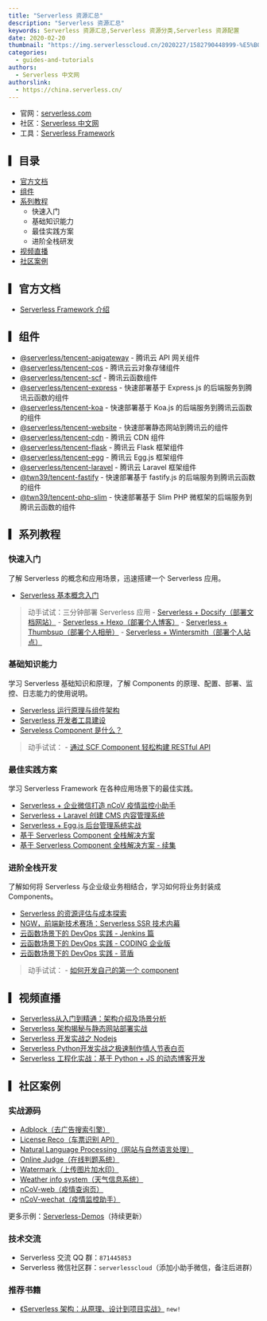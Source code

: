 ```yaml
---
title: "Serverless 资源汇总"
description: "Serverless 资源汇总"
keywords: Serverless 资源汇总,Serverless 资源分类,Serverless 资源配置
date: 2020-02-20
thumbnail: "https://img.serverlesscloud.cn/2020227/1582790448999-%E5%B0%81%E9%9D%A2%E5%9B%BE.jpg"
categories:
  - guides-and-tutorials
authors:
  - Serverless 中文网
authorslink:
  - https://china.serverless.cn/
---
```


- 官网：[serverless.com](https://serverless.com/)
- 社区：[Serverless 中文网](https://china.serverless.cn/)
- 工具：[Serverless Framework](https://cloud.tencent.com/product/sf) 

## ▎目录

- [官方文档](#▎官方文档)
- [组件](#▎组件)
- [系列教程](#▎系列教程)
    - 快速入门
    - 基础知识能力
    - 最佳实践方案
    - 进阶全栈研发
- [视频直播](#▎视频直播)
- [社区案例](#▎社区案例)

## ▎官方文档

- [Serverless Framework 介绍](https://serverless.com/framework/docs/)

## ▎组件

- [@serverless/tencent-apigateway](https://github.com/serverless-components/tencent-apigateway) - 腾讯云 API 网关组件
- [@serverless/tencent-cos](https://github.com/serverless-components/tencent-cos) - 腾讯云云对象存储组件
- [@serverless/tencent-scf](https://github.com/serverless-components/tencent-scf) - 腾讯云函数组件
- [@serverless/tencent-express](https://github.com/serverless-components/tencent-express) - 快速部署基于 Express.js 的后端服务到腾讯云函数的组件
- [@serverless/tencent-koa](https://github.com/serverless-components/tencent-koa) - 快速部署基于 Koa.js 的后端服务到腾讯云函数的组件
- [@serverless/tencent-website](https://github.com/serverless-components/tencent-website) - 快速部署静态网站到腾讯云的组件
- [@serverless/tencent-cdn](https://github.com/serverless-components/tencent-cdn) - 腾讯云 CDN 组件
- [@serverless/tencent-flask](https://github.com/serverless-components/tencent-flask) - 腾讯云 Flask 框架组件
- [@serverless/tencent-egg](https://github.com/serverless-components/tencent-egg) - 腾讯云 Egg.js 框架组件
- [@serverless/tencent-laravel](https://github.com/serverless-components/tencent-laravel) - 腾讯云 Laravel 框架组件
- [@twn39/tencent-fastify](https://github.com/twn39/tencent-fastify) - 快速部署基于 fastify.js 的后端服务到腾讯云函数的组件
- [@twn39/tencent-php-slim](https://github.com/twn39/tencent-php-slim) - 快速部署基于 Slim PHP 微框架的后端服务到腾讯云函数的组件

## ▎系列教程

### 快速入门

了解 Serverless 的概念和应用场景，迅速搭建一个 Serverless 应用。

- [Serverless 基本概念入门](https://serverlesscloud.cn/blog/2019-08-01-serverless-basic-concept/)
> 动手试试：三分钟部署 Serverless 应用
    - [Serverless + Docsify（部署文档网站）](https://serverlesscloud.cn/best-practice/2019-12-14-docsify-with-serverless/)
    - [Serverless + Hexo（部署个人博客）](https://serverlesscloud.cn/best-practice/2019-12-4-Quickly-build-personal-blog/)
    - [Serverless + Thumbsup（部署个人相册）](https://serverlesscloud.cn/best-practice/2019-12-13-Build-personal-album-website-with-serverless/)
    - [Serverless + Wintersmith（部署个人站点）](https://serverlesscloud.cn/best-practice/2020-01-13-Wintersmith-with-serverless/) 

### 基础知识能力

学习 Serverless 基础知识和原理，了解 Components 的原理、配置、部署、监控、日志能力的使用说明。

- [Serverless 运行原理与组件架构](https://serverlesscloud.cn/blog/2019-08-21-serverless-operation-architecture/)
- [Serverless 开发者工具建设](https://serverlesscloud.cn/blog/2019-08-25-serverless-developer-tools/)
- [Serveless Component 是什么？](https://serverlesscloud.cn/blog/2018-04-25-what-are-serverless-components-how-use/)
> 动手试试：
    - [通过 SCF Component 轻松构建 RESTful API](https://serverlesscloud.cn/best-practice/2019-12-3-Easy-to-build-REST-API/)

### 最佳实践方案

学习 Serverless Framework 在各种应用场景下的最佳实践。

- [Serverless + 企业微信打造 nCoV 疫情监控小助手](https://serverlesscloud.cn/best-practice/2020-02-06-serverless-work-weixin/)
- [Serverless + Laravel 创建 CMS 内容管理系统](https://serverlesscloud.cn/best-practice/2020-01-13-LARAVEL-with-serverless/)
- [Serverless + Egg.js 后台管理系统实战](https://serverlesscloud.cn/best-practice/2020-02-07-serverless-admin-system/)
- [基于 Serverless Component 全栈解决方案](https://serverlesscloud.cn/best-practice/2019-12-5-Full-stack-solution-based-on-serverless-component/)
- [基于 Serverless Component 全栈解决方案 - 续集](https://serverlesscloud.cn/best-practice/2019-12-11-serverless-fullstack-vue-practice-pro/)

### 进阶全栈开发

了解如何将 Serverless 与企业级业务相结合，学习如何将业务封装成 Components。

- [Serverless 的资源评估与成本探索](https://serverlesscloud.cn/blog/2019-12-10-resource-cost)
- [NGW，前端新技术赛场：Serverless SSR 技术内幕](https://serverlesscloud.cn/blog/2019-11-15-serverless-ssr)
- [云函数场景下的 DevOps 实践 - Jenkins 篇](https://cloud.tencent.com/developer/article/1461708)
- [云函数场景下的 DevOps 实践 - CODING 企业版](https://cloud.tencent.com/developer/article/1467480)
- [云函数场景下的 DevOps 实践 - 蓝盾](https://cloud.tencent.com/developer/article/1479998)
> 动手试试：
    - [如何开发自己的第一个 component](https://serverlesscloud.cn/best-practice/2019-12-12-how-write-first-serverless-component/)


## ▎视频直播

- [Serverless从入门到精通：架构介绍及场景分析](https://cloud.tencent.com/edu/learning/live-1440)
- [Serverless 架构揭秘与静态网站部署实战](https://cloud.tencent.com/edu/learning/live-1879)
- [Serverless 开发实战之 Nodejs](https://cloud.tencent.com/edu/learning/live-1888)
- [Serverless Python开发实战之极速制作情人节表白页](https://cloud.tencent.com/edu/learning/live-1910)
- [Serverless 工程化实战：基于 Python + JS 的动态博客开发](https://cloud.tencent.com/edu/learning/live-1926)

## ▎社区案例

### 实战源码

- [Adblock（去广告搜索引擎）](https://github.com/TencentCloud/Serverless-demos/tree/master/Adblock（去广告搜索引擎）)
- [License Reco（车票识别 API）](https://github.com/TencentCloud/Serverless-demos/tree/master/License%20Reco%EF%BC%88%E8%BD%A6%E7%A5%A8%E8%AF%86%E5%88%AB%20API%EF%BC%89)
- [Natural Language Processing（网站与自然语言处理）](https://github.com/TencentCloud/Serverless-demos/tree/master/Natural%20Language%20Processing%EF%BC%88%E7%BD%91%E7%AB%99%E4%B8%8E%E8%87%AA%E7%84%B6%E8%AF%AD%E8%A8%80%E5%A4%84%E7%90%86%EF%BC%89)
- [Online Judge（在线判题系统）](https://github.com/TencentCloud/Serverless-demos/tree/master/Online%20Judge%EF%BC%88%E5%9C%A8%E7%BA%BF%E5%88%A4%E9%A2%98%E7%B3%BB%E7%BB%9F%EF%BC%89)
- [Watermark（上传图片加水印）](https://github.com/TencentCloud/Serverless-demos/tree/master/Watermark（上传图片加水印）)
- [Weather info system（天气信息系统）](https://github.com/TencentCloud/Serverless-demos/tree/master/Weather%20info%20system%EF%BC%88%E5%A4%A9%E6%B0%94%E4%BF%A1%E6%81%AF%E7%B3%BB%E7%BB%9F%EF%BC%89)
- [nCoV-web（疫情查询页）](https://github.com/TencentCloud/Serverless-demos/tree/master/nCoV-web（疫情查询页）)
- [nCoV-wechat（疫情监控助手）](https://github.com/TencentCloud/Serverless-demos/tree/master/nCoV-wechat（疫情监控助手）)

更多示例：[Serverless-Demos](https://github.com/TencentCloud/Serverless-demos)（持续更新）

### 技术交流

- Serverless 交流 QQ 群：`871445853`
- Serverless 微信社区群：`serverlesscloud`（添加小助手微信，备注后进群）

### 推荐书籍

- [《Serverless 架构：从原理、设计到项目实战》](https://china.serverless.com/blog/2019-11-19-anycodes-book/) ```new!```